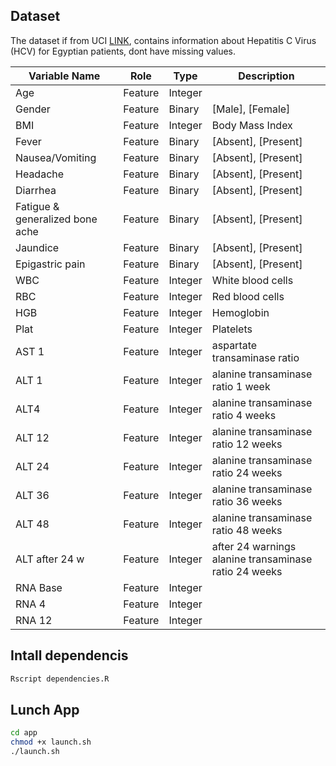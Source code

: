 

## Dataset

The dataset if from UCI [LINK](https://archive.ics.uci.edu/dataset/503/hepatitis+c+virus+hcv+for+egyptian+patients),
contains information about Hepatitis C Virus (HCV) for Egyptian patients, dont have missing values.


| Variable Name               | Role    | Type    | Description                       |
|-----------------------------|---------|---------|-----------------------------------|
| Age                         | Feature | Integer |                                   |                                            
| Gender                      | Feature | Binary  | [Male], [Female]                  |                                            
| BMI                         | Feature | Integer |  Body Mass Index                  |
| Fever                       | Feature | Binary  | [Absent], [Present]               |                                            
| Nausea/Vomiting             | Feature | Binary  | [Absent], [Present]               |                                            
| Headache                    | Feature | Binary  | [Absent], [Present]               |                                            
| Diarrhea                    | Feature | Binary  | [Absent], [Present]               |                                            
| Fatigue & generalized bone ache | Feature | Binary  | [Absent], [Present]           |                                            
| Jaundice                    | Feature | Binary  | [Absent], [Present]               |                                            
| Epigastric pain             | Feature | Binary  | [Absent], [Present]               |                                            
| WBC                         | Feature | Integer | White blood cells                 |
| RBC                         | Feature | Integer | Red blood cells                   |
| HGB                         | Feature | Integer | Hemoglobin                        |
| Plat                        | Feature | Integer | Platelets                         |
| AST 1                       | Feature | Integer | aspartate transaminase ratio      |                      
| ALT 1                       | Feature | Integer | alanine transaminase ratio 1 week |                    
| ALT4                        | Feature | Integer | alanine transaminase ratio 4 weeks |                   
| ALT 12                      | Feature | Integer | alanine transaminase ratio 12 weeks |                  
| ALT 24                      | Feature | Integer | alanine transaminase ratio 24 weeks |                  
| ALT 36                      | Feature | Integer | alanine transaminase ratio 36 weeks |                  
| ALT 48                      | Feature | Integer | alanine transaminase ratio 48 weeks |                  
| ALT after 24 w              | Feature | Integer | after 24 warnings alanine transaminase ratio 24 weeks | 
| RNA Base                    | Feature | Integer |                        |                                
| RNA 4                       | Feature | Integer |                        |                                
| RNA 12                      | Feature | Integer |                        |                                

## Intall dependencis



```bash
Rscript dependencies.R 
```

## Lunch App

```bash
cd app
chmod +x launch.sh
./launch.sh
```